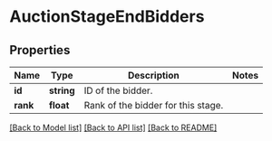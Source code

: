 # AuctionStageEndBidders

## Properties
Name | Type | Description | Notes
------------ | ------------- | ------------- | -------------
**id** | **string** | ID of the bidder. | 
**rank** | **float** | Rank of the bidder for this stage. | 

[[Back to Model list]](../README.md#documentation-for-models) [[Back to API list]](../README.md#documentation-for-api-endpoints) [[Back to README]](../README.md)


